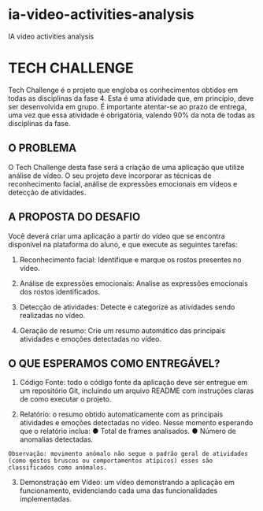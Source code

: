 # ia-video-activities-analysis
IA video activities analysis


# TECH CHALLENGE
Tech Challenge é o projeto que engloba os conhecimentos obtidos em todas as disciplinas da fase 4. Esta é uma atividade que, em princípio, deve ser desenvolvida em grupo. É importante atentar-se ao prazo de entrega, uma vez que essa atividade é obrigatória, valendo 90% da nota de todas as disciplinas da fase.

## O PROBLEMA
O Tech Challenge desta fase será a criação de uma aplicação que utilize análise de vídeo. O seu projeto deve incorporar as técnicas de reconhecimento facial, análise de expressões emocionais em vídeos e detecção de atividades.

## A PROPOSTA DO DESAFIO
Você deverá criar uma aplicação a partir do vídeo que se encontra disponível na plataforma do aluno, e que execute as seguintes tarefas:

1. Reconhecimento facial: Identifique e marque os rostos presentes no vídeo.

2. Análise de expressões emocionais: Analise as expressões emocionais dos rostos identificados.

3. Detecção de atividades: Detecte e categorize as atividades sendo realizadas no vídeo.

4. Geração de resumo: Crie um resumo automático das principais atividades e emoções detectadas no vídeo.

## O QUE ESPERAMOS COMO ENTREGÁVEL?

1. Código Fonte: todo o código fonte da aplicação deve ser entregue em um repositório Git, incluindo um arquivo README com instruções claras de como executar o projeto.

2. Relatório: o resumo obtido automaticamente com as principais atividades e emoções detectadas no vídeo. Nesse momento esperando que o relatório inclua:
● Total de frames analisados.
● Número de anomalias detectadas.

```
Observação: movimento anômalo não segue o padrão geral de atividades (como gestos bruscos ou comportamentos atípicos) esses são classificados como anômalos.
```

3. Demonstração em Vídeo: um vídeo demonstrando a aplicação em funcionamento, evidenciando cada uma das funcionalidades implementadas.
